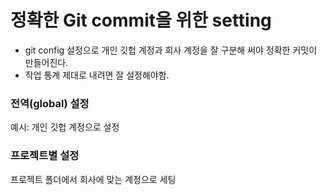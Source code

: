 # 정확한 Git commit을 위한 setting

- git config 설정으로 개인 깃헙 계정과 회사 계정을 잘 구분해 써야 정확한 커밋이 만들어진다.
- 작업 통계 제대로 내려면 잘 설정해야함.

### 전역(global) 설정

예시: 개인 깃헙 계정으로 설정

### 프로젝트별 설정

프로젝트 폴더에서 회사에 맞는 계정으로 세팅